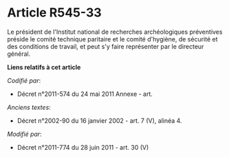 # Article R545-33

Le président de l'Institut national de recherches archéologiques préventives préside le comité technique paritaire et le
comité d'hygiène, de sécurité et des conditions de travail, et peut s'y faire représenter par le directeur général.

**Liens relatifs à cet article**

_Codifié par_:

  - Décret n°2011-574 du 24 mai 2011 Annexe - art.

_Anciens textes_:

  - Décret n°2002-90 du 16 janvier 2002 - art. 7 (V), alinéa 4.

_Modifié par_:

  - Décret n°2011-774 du 28 juin 2011 - art. 30 (V)
